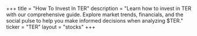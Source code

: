+++
title = "How To Invest In TER"
description = "Learn how to invest in TER with our comprehensive guide. Explore market trends, financials, and the social pulse to help you make informed decisions when analyzing $TER."
ticker = "TER"
layout = "stocks"
+++


